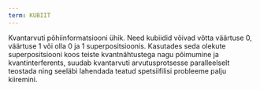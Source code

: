 ```yaml
---
term: KUBIIT
---
```


Kvantarvuti põhiinformatsiooni ühik. Need kubiidid võivad võtta väärtuse 0, väärtuse 1 või olla 0 ja 1 superpositsioonis. Kasutades seda olekute superpositsiooni koos teiste kvantnähtustega nagu põimumine ja kvantinterferents, suudab kvantarvuti arvutusprotsesse paralleelselt teostada ning seeläbi lahendada teatud spetsiifilisi probleeme palju kiiremini.